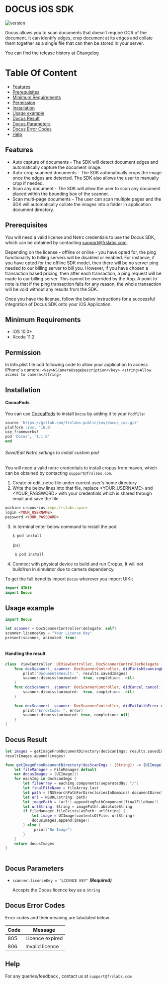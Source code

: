 
# DOCUS iOS SDK

![version](https://img.shields.io/badge/version-v1.1.0-blue)

Docus allows you to scan documents that doesn’t require OCR of the document. It can identify edges, crop document at its edges and collate them together as a single file that can then be stored in your server. 

You can find the release history at [Changelog](CHANGELOG.md)

# Table Of Content
- [Features](#Features)
- [Prerequisites](#Prerequisites)
- [Minimum Requirements](#Minimum-Requirements)
- [Permission](#Permission)
- [Installation](#Installation)
- [Usage example](#Usage-example)
- [Docus Result](#Docus-Result)
- [Docus Parameters](#Docus-parameters)
- [Docus Error Codes](#Docus-error-codes)
- [Help](#help)

## Features

-  Auto capture of documents - The SDK will detect document edges and automatically capture the document image.
-  Auto-crop scanned documents - The SDK automatically crops the image once the edges are detected. The SDK also allows the user to manually crop if needed.
-  Scan any document - The SDK will allow the user to scan any document placed within the bounding box of the scanner.
-  Scan multi-page documents - The user can scan multiple pages and the SDK will automatically collate the images into a folder in application document directory.

## Prerequisites

You will need a valid license and Netrc credentials to use the Docus SDK, which can be obtained by contacting support@frslabs.com.

Depending on the license - offline or online - you have opted for, the ping functionality to billing servers will be disabled or enabled. For instance, if you have opted for the offline SDK model, then there will be no server ping needed to our billing server to bill you. However, if you have chosen a transaction based pricing, then after each transaction, a ping request will be made to our billing server. This cannot be overrided by the App. A point to note is that if the ping transaction fails for any reason, the whole transaction will be void without any results from the SDK.

Once you have the license, follow the below instructions for a successful integration of Docus SDK onto your iOS Application.

## Minimum Requirements

- iOS 10.0+
- Xcode 11.2

## Permission

In Info.plist file add following code to allow your application to access iPhone's camera:
``<key>NSCameraUsageDescription</key>
<string>Allow access to camera</string>``

## Installation

#### CocoaPods
You can use [CocoaPods](http://cocoapods.org/) to install `Docus` by adding it to your `Podfile`:

```ruby
source 'https://gitlab.com/frslabs-public/ios/docus_ios.git'
platform :ios, '10.0'
use_frameworks!
pod 'Docus', '1.1.0'
end
```

###### Save/Edit Netrc settings to install custom pod

You will need a valid netrc credentials to install cropus from maven, which can be obtained by contacting `support@frslabs.com`. 

1. Create or edit .netrc file under current user's home directory
2. Write the below lines into that file, replace <YOUR_USERNAME> and <YOUR_PASSWORD> with your credentials which is shared through email and save the file.
```ruby
machine cropus-ios.repo.frslabs.space
login <YOUR_USERNAME>
password <YOUR_PASSOWRD>
```
3. In terminal enter below command to install the pod 

    ```bash
    $ pod install 
    ```
    (or)
    ```bash
     $ pod install
     ```
4. Connect with physical device to build and run Cropus, It will not build/run in simulator due to camera dependency.


To get the full benefits import `Docus` wherever you import UIKit

``` swift
import UIKit
import Docus
``` 

## Usage example

```swift
import Docus

let scanner = DocScannerController(delegate: self)
scanner.licenceKey = "Your Licence Key"
present(scanner, animated: true)
    
```
#### Handling the result

```swift
class  ViewController: UIViewController, DocScannerControllerDelegate {
    func docScanner(_ scanner: DocScannerController, didFinishScanningWithResults results: docScannerResults) {
        print("DocumentsResult: ", results.savedImages)
        scanner.dismiss(animated:  true, completion:  nil)
    }
    func docScanner(_ scanner: DocScannerController, didCancel cancel: String) {
        scanner.dismiss(animated:  true, completion:  nil)
    }
    
    func docScanner(_ scanner: DocScannerController, didFailWithError error: String) {
        print("ErrorCode: ", error)
        scanner.dismiss(animated: true, completion: nil)
    }
}
``` 

## Docus Result

```swift
let images = getImageFromDocumentDirectory(docScanImgs: results.savedImages)
resultImages.append(images)

func getImageFromDocumentDirectory(docScanImgs : [String]) -> [UIImage] {
    let fileManager = FileManager.default
    var docusImages = [UIImage]()
    for eachImg in docScanImgs {
        let fileArray = eachImg.components(separatedBy: "/")
        let finalFileName = fileArray.last
        let path = (NSSearchPathForDirectoriesInDomains(.documentDirectory, .userDomainMask, true)[0] as NSString).appendingPathComponent("docus_images")
        let url = NSURL(string: path)
        let imagePath = (url!).appendingPathComponent(finalFileName!)
        let urlString: String = imagePath!.absoluteString
        if fileManager.fileExists(atPath: urlString) {
            let image = UIImage(contentsOfFile: urlString)
            docusImages.append(image!)
        } else {
             print("No Image")
        }
    }
    return docusImages
}
     
```
## Docus Parameters

- `scanner.licenceKey = "LICENCE KEY"`   ***(Required)***
  
  Accepts the Docus licence key as a `String`
  
## Docus Error Codes

Error codes and their meaning are tabulated below

| Code          | Message                 |
| -------------- | ---------------------- |
| 805  | Licence expired             |
| 806  | Invalid licence             |

  
## Help

For any queries/feedback , contact us at `support@frslabs.com` 


